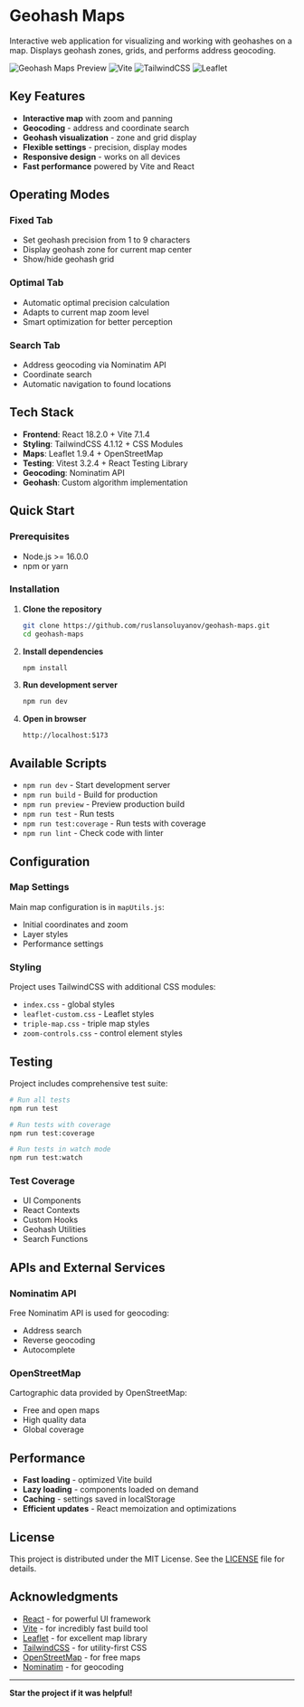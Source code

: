 # Geohash Maps

Interactive web application for visualizing and working with geohashes on a map. Displays geohash zones, grids, and performs address geocoding.

![Geohash Maps Preview](https://img.shields.io/badge/React-18.2.0-blue) ![Vite](https://img.shields.io/badge/Vite-7.1.4-646CFF) ![TailwindCSS](https://img.shields.io/badge/TailwindCSS-4.1.12-38B2AC) ![Leaflet](https://img.shields.io/badge/Leaflet-1.9.4-199900)

## Key Features

- **Interactive map** with zoom and panning
- **Geocoding** - address and coordinate search
- **Geohash visualization** - zone and grid display
- **Flexible settings** - precision, display modes
- **Responsive design** - works on all devices
- **Fast performance** powered by Vite and React

## Operating Modes

### Fixed Tab
- Set geohash precision from 1 to 9 characters
- Display geohash zone for current map center
- Show/hide geohash grid

### Optimal Tab
- Automatic optimal precision calculation
- Adapts to current map zoom level
- Smart optimization for better perception

### Search Tab
- Address geocoding via Nominatim API
- Coordinate search
- Automatic navigation to found locations

## Tech Stack

- **Frontend**: React 18.2.0 + Vite 7.1.4
- **Styling**: TailwindCSS 4.1.12 + CSS Modules
- **Maps**: Leaflet 1.9.4 + OpenStreetMap
- **Testing**: Vitest 3.2.4 + React Testing Library
- **Geocoding**: Nominatim API
- **Geohash**: Custom algorithm implementation

## Quick Start

### Prerequisites
- Node.js >= 16.0.0
- npm or yarn

### Installation

1. **Clone the repository**
   ```bash
   git clone https://github.com/ruslansoluyanov/geohash-maps.git
   cd geohash-maps
   ```

2. **Install dependencies**
   ```bash
   npm install
   ```

3. **Run development server**
   ```bash
   npm run dev
   ```

4. **Open in browser**
   ```
   http://localhost:5173
   ```

## Available Scripts

- `npm run dev` - Start development server
- `npm run build` - Build for production
- `npm run preview` - Preview production build
- `npm run test` - Run tests
- `npm run test:coverage` - Run tests with coverage
- `npm run lint` - Check code with linter

## Configuration

### Map Settings
Main map configuration is in `mapUtils.js`:
- Initial coordinates and zoom
- Layer styles
- Performance settings

### Styling
Project uses TailwindCSS with additional CSS modules:
- `index.css` - global styles
- `leaflet-custom.css` - Leaflet styles
- `triple-map.css` - triple map styles
- `zoom-controls.css` - control element styles

## Testing

Project includes comprehensive test suite:

```bash
# Run all tests
npm run test

# Run tests with coverage
npm run test:coverage

# Run tests in watch mode
npm run test:watch
```

### Test Coverage
- UI Components
- React Contexts
- Custom Hooks
- Geohash Utilities
- Search Functions

## APIs and External Services

### Nominatim API
Free Nominatim API is used for geocoding:
- Address search
- Reverse geocoding
- Autocomplete

### OpenStreetMap
Cartographic data provided by OpenStreetMap:
- Free and open maps
- High quality data
- Global coverage

## Performance

- **Fast loading** - optimized Vite build
- **Lazy loading** - components loaded on demand
- **Caching** - settings saved in localStorage
- **Efficient updates** - React memoization and optimizations

## License

This project is distributed under the MIT License. See the [LICENSE](LICENSE) file for details.

## Acknowledgments

- [React](https://reactjs.org/) - for powerful UI framework
- [Vite](https://vitejs.dev/) - for incredibly fast build tool
- [Leaflet](https://leafletjs.com/) - for excellent map library
- [TailwindCSS](https://tailwindcss.com/) - for utility-first CSS
- [OpenStreetMap](https://www.openstreetmap.org/) - for free maps
- [Nominatim](https://nominatim.org/) - for geocoding

---

**Star the project if it was helpful!**
